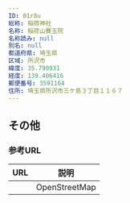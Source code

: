 ```yaml
---
ID: 01r8u
総称: 稲荷神社
名称: 稲荷山賽玉院
名称読み: null
別名: null
都道府県: 埼玉県
区域: 所沢市
緯度: 35.790931
経度: 139.406416
郵便番号: 3591164
住所: 埼玉県所沢市三ケ島３丁目１１６７
---
```


## その他

### 参考URL

| URL | 説明          |
| --- | ------------- |
|     | OpenStreetMap |
